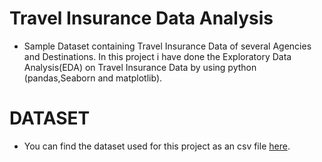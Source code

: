 # Travel Insurance Data Analysis
* Sample Dataset containing Travel Insurance Data of several Agencies and Destinations. In this project i have done
    the Exploratory Data Analysis(EDA) on Travel Insurance Data by using python (pandas,Seaborn and matplotlib).
# DATASET
* You can find the dataset used for this project as an csv file [here]().
